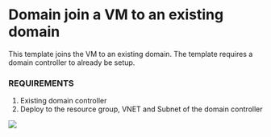 # Domain join a VM to an existing domain

This template joins the VM to an existing domain. The template requires a domain controller to already be setup.

### REQUIREMENTS
1. Existing domain controller
2. Deploy to the resource group, VNET and Subnet of the domain controller

<a href="https://portal.azure.com/#create/Microsoft.Template/uri/https://raw.githubusercontent.com/garycarrAF/azure/master/arm-templates/JoinVMtoDomain/azuredeploy.json" target="_blank">
    <img src="http://azuredeploy.net/deploybutton.png"/>
</a>
